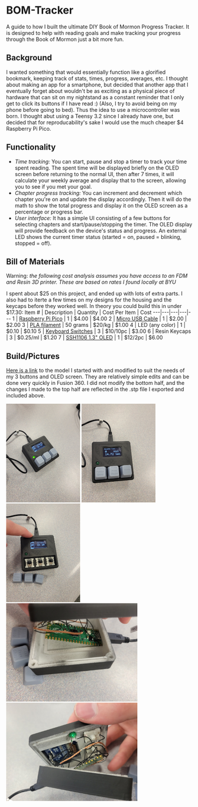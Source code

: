 # BOM-Tracker
A guide to how I built the ultimate DIY Book of Mormon Progress Tracker. It is designed to help with reading goals and make tracking your progress through the Book of Mormon just a bit more fun.

## Background
I wanted something that would essentially function like a glorified bookmark, keeping track of stats, times, progress, averages, etc. I thought about making an app for a smartphone, but decided that another app that I eventually forget about wouldn't be as exciting as a physical piece of hardware that can sit on my nightstand as a constant reminder that I only get to click its buttons if I have read :) (Also, I try to avoid being on my phone before going to bed). Thus the idea to use a microcontroller was born. I thought abut using a Teensy 3.2 since I already have one, but decided that for reproducability's sake I would use the much cheaper $4 Raspberry Pi Pico. 

## Functionality
* *Time tracking:* You can start, pause and stop a timer to track your time spent reading. The spent time will be displayed briefly on the OLED screen before returning to the normal UI, then after 7 times, it will calculate your weekly average and display that to the screen, allowing you to see if you met your goal. 
* *Chapter progress tracking:* You can increment and decrement which chapter you're on and update the display accordingly. Then it will do the math to show the total progress and display it on the OLED screen as a percentage or progress bar.
* *User interface:* It has a simple UI consisting of a few buttons for selecting chapters and start/pause/stopping the timer. The OLED display will provide feedback on the device's status and progress. An external LED shows the current timer status (started = on, paused = blinking, stopped = off). 

## Bill of Materials
Warning: *the following cost analysis assumes you have access to an FDM and Resin 3D printer. These are based on rates I found locally at BYU* 

I spent about $25 on this project, and ended up with lots of extra parts. I also had to iterte a few times on my designs for the housing and the keycaps before they worked well. In theory you could build this in under $17.30:
Item # | Description | Quantity | Cost Per Item | Cost
---|---|---|---|---
1 | [Raspberry Pi Pico](https://www.raspberrypi.com/products/raspberry-pi-pico/) | 1 | $4.00 | $4.00
2 | [Micro USB Cable](https://www.amazon.com/CableWholesale-10-Feet-Micro-Cable-10U2-03110BK/dp/B002I8MUJG/ref=sr_1_2_mod_primary_new?crid=1UUFJBJONUO7B&keywords=micro+usb&qid=1685855258&refinements=p_36%3A-200&rnid=386442011&sbo=RZvfv%2F%2FHxDF%2BO5021pAnSA%3D%3D&sprefix=micro+usb%2Caps%2C154&sr=8-2) | 1 | $2.00 | $2.00
3 | [PLA filament](https://www.amazon.com/OVERTURE-Filament-Consumables-Dimensional-Accuracy/dp/B07PGY2JP1/ref=sxin_16_pa_sp_search_thematic_sspa?content-id=amzn1.sym.9efcc700-d635-445c-9d53-884ea58d759c%3Aamzn1.sym.9efcc700-d635-445c-9d53-884ea58d759c&crid=1JCQ45ZD0F87J&cv_ct_cx=pla+filament+1kg&keywords=pla+filament+1kg&pd_rd_i=B07PGY2JP1&pd_rd_r=9764d323-c8f6-470f-9c73-72e51a698ef1&pd_rd_w=tOOPV&pd_rd_wg=3bLec&pf_rd_p=9efcc700-d635-445c-9d53-884ea58d759c&pf_rd_r=MXC1Q3EGBBFNR0CG4NV5&qid=1685855370&sbo=RZvfv%2F%2FHxDF%2BO5021pAnSA%3D%3D&sprefix=pla+filament+1kg%2Caps%2C168&sr=1-1-2b34d040-5c83-4b7f-ba01-15975dfb8828-spons&psc=1&spLa=ZW5jcnlwdGVkUXVhbGlmaWVyPUEzUzMzN0ZGS0JRQjdaJmVuY3J5cHRlZElkPUEwMzkzMjM4M0VVRTBROTg2OTNQRiZlbmNyeXB0ZWRBZElkPUEwMTE2NjI0MVpOR0o1RjFWMThLNyZ3aWRnZXROYW1lPXNwX3NlYXJjaF90aGVtYXRpYyZhY3Rpb249Y2xpY2tSZWRpcmVjdCZkb05vdExvZ0NsaWNrPXRydWU=) | 50 grams | $20/kg | $1.00
4 | LED (any color) | 1 | $0.10 | $0.10
5 | [Keyboard Switches](https://www.amazon.com/Switches-Replaceable-Equivalent-Keyswitch-Mechanical/dp/B09WHDJJBT/ref=sr_1_2?crid=35BZ7OAAITHQ3&keywords=outemu+keyboard+switches+black+10+pack&qid=1685855507&s=industrial&sprefix=outemu+keyboard+switches+black+10+pack%2Cindustrial%2C144&sr=1-2) | 3 | $10/10pc | $3.00
6 | Resin Keycaps | 3 | $0.25/ml | $1.20
7 | [SSH1106 1.3" OLED](https://www.amazon.com/Teyleten-Robot-Display-Raspberry-Microcontroller/dp/B08J1D212N/ref=sr_1_4?crid=25FMTKZWHS90C&keywords=1.3%22+oled&qid=1685853207&sprefix=1.3+oled%2Caps%2C143&sr=8-4) | 1 | $12/2pc | $6.00

## Build/Pictures
[Here is a link](https://www.thingiverse.com/thing:4816077) to the model I started with and modified to suit the needs of my 3 buttons and OLED screen. They are relatively simple edits and can be done very quickly in Fusion 360. I did not modify the bottom half, and the changes I made to the top half are reflected in the .stp file I exported and included above. 


<img src="https://github.com/Z-Hilton/BOM-Tracker/blob/main/Images/on.jpg" width="200" /> <img src="https://github.com/Z-Hilton/BOM-Tracker/blob/main/Images/off_time.jpg" width = "200"> <img src="https://github.com/Z-Hilton/BOM-Tracker/blob/main/Images/open.jpg" width = "200"> <img src="https://github.com/Z-Hilton/BOM-Tracker/blob/main/Images/open_bottom.jpg" width = "355"> <img src="https://github.com/Z-Hilton/BOM-Tracker/blob/main/Images/open_top.jpg" width = "355">
